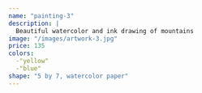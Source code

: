 ```yaml
---
name: "painting-3"
description: |
  Beautiful watercolor and ink drawing of mountains
image: "/images/artwork-3.jpg"
price: 135
colors:
  -"yellow"
  -"blue"
shape: "5 by 7, watercolor paper"
---
```


